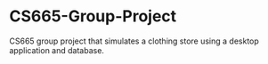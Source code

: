 # CS665-Group-Project
CS665 group project that simulates a clothing store using a desktop application and database.
